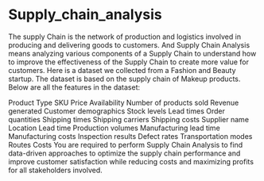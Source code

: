 # Supply_chain_analysis
The supply Chain is the network of production and logistics involved in producing and delivering goods to customers. And Supply Chain Analysis means analyzing various components of a Supply Chain to understand how to improve the effectiveness of the Supply Chain to create more value for customers. 
Here is a dataset we collected from a Fashion and Beauty startup. The dataset is based on the supply chain of Makeup products. Below are all the features in the dataset:

Product Type
SKU
Price
Availability
Number of products sold
Revenue generated
Customer demographics
Stock levels
Lead times
Order quantities
Shipping times
Shipping carriers
Shipping costs
Supplier name
Location
Lead time
Production volumes
Manufacturing lead time
Manufacturing costs
Inspection results
Defect rates
Transportation modes
Routes
Costs
You are required to perform Supply Chain Analysis to find data-driven approaches to optimize the supply chain performance and improve customer satisfaction while reducing costs and maximizing profits for all stakeholders involved.
